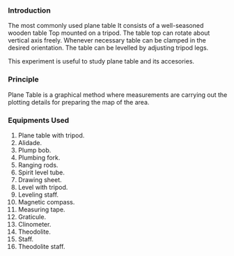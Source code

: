 ### Introduction<br>
The most commonly used plane table It consists of a well-seasoned wooden table Top mounted on a tripod. The table top can rotate about vertical axis freely. Whenever necessary table can be clamped in the desired orientation. The table can be levelled by adjusting tripod legs.<br>

This experiment is useful to study plane table and its accesories.<br>

### Principle<br>
Plane Table is a graphical method where measurements are carrying out the plotting details for preparing the map of the area.<br>

### Equipments Used<br>

1) Plane table with tripod.<br>
2) Alidade.<br>
3) Plump bob.<br>
4) Plumbing fork.<br>
5) Ranging rods.<br>
6) Spirit level tube.<br>
7) Drawing sheet.<br>
8) Level with tripod.<br>
9) Leveling staff.<br>
10) Magnetic compass.<br>
11) Measuring tape.<br>
12) Graticule.<br>
13) Clinometer.<br>
14) Theodolite.<br>
15) Staff.<br>
16) Theodolite staff.<br>
